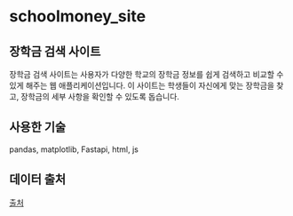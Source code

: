 # schoolmoney_site

## 장학금 검색 사이트

장학금 검색 사이트는 사용자가 다양한 학교의 장학금 정보를 쉽게 검색하고 비교할 수 있게 해주는 웹 애플리케이션입니다. 이 사이트는 학생들이 자신에게 맞는 장학금을 찾고, 장학금의 세부 사항을 확인할 수 있도록 돕습니다.

## 사용한 기술

pandas, matplotlib, Fastapi, html, js

## 데이터 출처

[출처](https://github.com/janyoungjin/scholarshipData)
